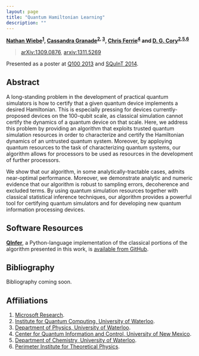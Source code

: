 ```yaml
---
layout: page
title: "Quantum Hamiltonian Learning"
description: ""
---
```


**[Nathan Wiebe](http://research.microsoft.com/en-us/people/nawiebe/)<sup>[1](#affil1)</sup>, [Cassandra Granade](/)<sup>[2](#affil2), [3](#affil3)</sup>, [Chris Ferrie](http://csferrie.com/)<sup>[4](#affil4)</sup> and [D. G. Cory](http://iqc.uwaterloo.ca/iqc-directory/dcory/)<sup>[2](#affil2),[5](#affil5),[6](#affil6)</sup>**

 > [arXiv:1309.0876](http://arxiv.org/abs/1309.0876), [arxiv:1311.5269](http://arxiv.org/abs/1311.5269)
 
Presented as a poster at [Q100 2013](http://researcher.watson.ibm.com/researcher/view_project.php?id=4847) and [SQuInT 2014](http://panda.unm.edu/SQuInT/).

## Abstract ##

A long-standing problem in the development of practical quantum simulators is how to certify that a given quantum device implements a desired Hamiltonian. This is especially pressing for devices currently-proposed devices on the 100-qubit scale, as classical simulation cannot certify the dynamics of a quantum device on that scale. Here, we address this problem by providing an algorithm that exploits trusted quantum simulation resources in order to characterize and certify the Hamiltonian dynamics of an untrusted quantum system. Moreover, by apploying quantum resources to the task of characterizing quantum systems, our algorithm allows for processors to be used as resources in the development of further processors.

We show that our algorithm, in some analytically-tractable cases, admits near-optimal performance. Moreover, we demonstrate analytic and numeric evidence that our algorithm is robust to sampling errors, decoherence and excluded terms. By using quantum simulation resources together with classical statistical inference techniques, our algorithm provides a powerful tool for certifying quantum simulators and for developing new quantum information processing devices.

## Software Resources ##

[**QInfer**](https://github.com/csferrie/python-qinfer), a Python-language
implementation of the classical portions of the algorithm presented in this work, is
[available from GitHub](https://github.com/csferrie/python-qinfer).

## Bibliography ##

Bibliography coming soon.

## Affiliations ##

1. <a id="affil1"></a>[Microsoft Research](http://research.microsoft.com/en-us/).
2. <a id="affil2"></a>[Institute for Quantum Computing, University of Waterloo](http://iqc.uwaterloo.ca).
3. <a id="affil3"></a>[Department of Physics, University of Waterloo](https://uwaterloo.ca/physics-astronomy/).
4. <a id="affil4"></a>[Center for Quantum Information and Control, University of New Mexico](http://physics.unm.edu/CQuIC/).
5. <a id="affil5"></a>[Department of Chemistry, University of Waterloo](https://uwaterloo.ca/chemistry/).
6. <a id="affil6"></a>[Perimeter Institute for Theoretical Physics](http://www.perimeterinstitute.ca/).
